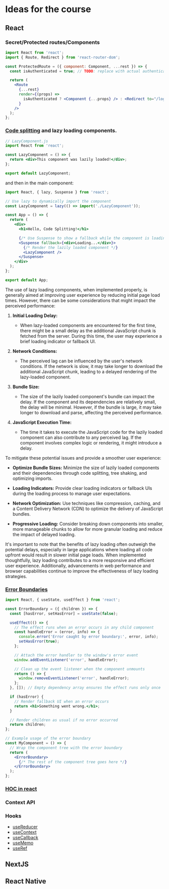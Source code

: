 # Ideas for the course
## React
### Secret/Protected routes/Components
```jsx
import React from 'react';
import { Route, Redirect } from 'react-router-dom';

const ProtectedRoute = ({ component: Component, ...rest }) => {
  const isAuthenticated = true; // TODO: replace with actual authentication logic

  return (
    <Route
      {...rest}
      render={(props) =>
        isAuthenticated ? <Component {...props} /> : <Redirect to="/login" />
      }
    />
  );
};

```
### [Code splitting](https://reactjs.org/docs/code-splitting.html) and lazy loading components.
```jsx
// LazyComponent.js
import React from 'react';

const LazyComponent = () => {
  return <div>This component was lazily loaded!</div>;
};

export default LazyComponent;
```
and then in the main component:
```jsx
import React, { lazy, Suspense } from 'react';

// Use lazy to dynamically import the component
const LazyComponent = lazy(() => import('./LazyComponent'));

const App = () => {
  return (
    <div>
      <h1>Hello, Code Splitting!</h1>

      {/* Use Suspense to show a fallback while the component is loading */}
      <Suspense fallback={<div>Loading...</div>}>
        {/* Render the lazily loaded component */}
        <LazyComponent />
      </Suspense>
    </div>
  );
};

export default App;
```
The use of lazy loading components, when implemented properly, is generally aimed at improving user experience by reducing initial page load times. However, there can be some considerations that might impact the perceived performance:

1. **Initial Loading Delay:**
   - When lazy-loaded components are encountered for the first time, there might be a small delay as the additional JavaScript chunk is fetched from the server. During this time, the user may experience a brief loading indicator or fallback UI.

2. **Network Conditions:**
   - The perceived lag can be influenced by the user's network conditions. If the network is slow, it may take longer to download the additional JavaScript chunk, leading to a delayed rendering of the lazy-loaded component.

3. **Bundle Size:**
   - The size of the lazily loaded component's bundle can impact the delay. If the component and its dependencies are relatively small, the delay will be minimal. However, if the bundle is large, it may take longer to download and parse, affecting the perceived performance.

4. **JavaScript Execution Time:**
   - The time it takes to execute the JavaScript code for the lazily loaded component can also contribute to any perceived lag. If the component involves complex logic or rendering, it might introduce a delay.

To mitigate these potential issues and provide a smoother user experience:

- **Optimize Bundle Sizes:** Minimize the size of lazily loaded components and their dependencies through code splitting, tree shaking, and optimizing imports.

- **Loading Indicators:** Provide clear loading indicators or fallback UIs during the loading process to manage user expectations.

- **Network Optimization:** Use techniques like compression, caching, and a Content Delivery Network (CDN) to optimize the delivery of JavaScript bundles.

- **Progressive Loading:** Consider breaking down components into smaller, more manageable chunks to allow for more granular loading and reduce the impact of delayed loading.

It's important to note that the benefits of lazy loading often outweigh the potential delays, especially in large applications where loading all code upfront would result in slower initial page loads. When implemented thoughtfully, lazy loading contributes to a more responsive and efficient user experience. Additionally, advancements in web performance and browser capabilities continue to improve the effectiveness of lazy loading strategies.

### [Error Boundaries](https://reactjs.org/docs/error-boundaries.html)
```jsx
import React, { useState, useEffect } from 'react';

const ErrorBoundary = ({ children }) => {
  const [hasError, setHasError] = useState(false);

  useEffect(() => {
    // The effect runs when an error occurs in any child component
    const handleError = (error, info) => {
      console.error('Error caught by error boundary:', error, info);
      setHasError(true);
    };

    // Attach the error handler to the window's error event
    window.addEventListener('error', handleError);

    // Clean up the event listener when the component unmounts
    return () => {
      window.removeEventListener('error', handleError);
    };
  }, []); // Empty dependency array ensures the effect runs only once

  if (hasError) {
    // Render fallback UI when an error occurs
    return <h1>Something went wrong.</h1>;
  }

  // Render children as usual if no error occurred
  return children;
};

// Example usage of the error boundary
const MyComponent = () => {
  // Wrap the component tree with the error boundary
  return (
    <ErrorBoundary>
      {/* The rest of the component tree goes here */}
    </ErrorBoundary>
  );
};
```
### [HOC in react](https://www.freecodecamp.org/news/higher-order-components-in-react/)

### Context API

### Hooks
- [useReducer](https://reactjs.org/docs/hooks-reference.html#usereducer)
- [useContext](https://reactjs.org/docs/hooks-reference.html#usecontext)
- [useCallback](https://reactjs.org/docs/hooks-reference.html#usecallback)
- [useMemo](https://reactjs.org/docs/hooks-reference.html#usememo)
- [useRef](https://reactjs.org/docs/hooks-reference.html#useref)


## NextJS
## React Native